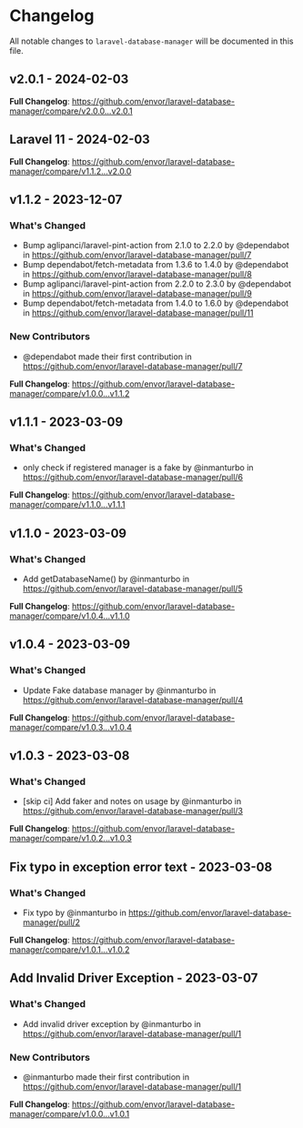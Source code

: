 # Changelog

All notable changes to `laravel-database-manager` will be documented in this file.

## v2.0.1 - 2024-02-03

**Full Changelog**: https://github.com/envor/laravel-database-manager/compare/v2.0.0...v2.0.1

## Laravel 11 - 2024-02-03

**Full Changelog**: https://github.com/envor/laravel-database-manager/compare/v1.1.2...v2.0.0

## v1.1.2 - 2023-12-07

### What's Changed

* Bump aglipanci/laravel-pint-action from 2.1.0 to 2.2.0 by @dependabot in https://github.com/envor/laravel-database-manager/pull/7
* Bump dependabot/fetch-metadata from 1.3.6 to 1.4.0 by @dependabot in https://github.com/envor/laravel-database-manager/pull/8
* Bump aglipanci/laravel-pint-action from 2.2.0 to 2.3.0 by @dependabot in https://github.com/envor/laravel-database-manager/pull/9
* Bump dependabot/fetch-metadata from 1.4.0 to 1.6.0 by @dependabot in https://github.com/envor/laravel-database-manager/pull/11

### New Contributors

* @dependabot made their first contribution in https://github.com/envor/laravel-database-manager/pull/7

**Full Changelog**: https://github.com/envor/laravel-database-manager/compare/v1.0.0...v1.1.2

## v1.1.1 - 2023-03-09

### What's Changed

- only check if registered manager is a fake by @inmanturbo in https://github.com/envor/laravel-database-manager/pull/6

**Full Changelog**: https://github.com/envor/laravel-database-manager/compare/v1.1.0...v1.1.1

## v1.1.0 - 2023-03-09

### What's Changed

- Add getDatabaseName() by @inmanturbo in https://github.com/envor/laravel-database-manager/pull/5

**Full Changelog**: https://github.com/envor/laravel-database-manager/compare/v1.0.4...v1.1.0

## v1.0.4 - 2023-03-09

### What's Changed

- Update Fake database manager by @inmanturbo in https://github.com/envor/laravel-database-manager/pull/4

**Full Changelog**: https://github.com/envor/laravel-database-manager/compare/v1.0.3...v1.0.4

## v1.0.3 - 2023-03-08

### What's Changed

- [skip ci] Add faker and notes on usage by @inmanturbo in https://github.com/envor/laravel-database-manager/pull/3

**Full Changelog**: https://github.com/envor/laravel-database-manager/compare/v1.0.2...v1.0.3

## Fix typo in exception error text - 2023-03-08

### What's Changed

- Fix typo by @inmanturbo in https://github.com/envor/laravel-database-manager/pull/2

**Full Changelog**: https://github.com/envor/laravel-database-manager/compare/v1.0.1...v1.0.2

## Add Invalid Driver Exception - 2023-03-07

### What's Changed

- Add invalid driver exception by @inmanturbo in https://github.com/envor/laravel-database-manager/pull/1

### New Contributors

- @inmanturbo made their first contribution in https://github.com/envor/laravel-database-manager/pull/1

**Full Changelog**: https://github.com/envor/laravel-database-manager/compare/v1.0.0...v1.0.1
